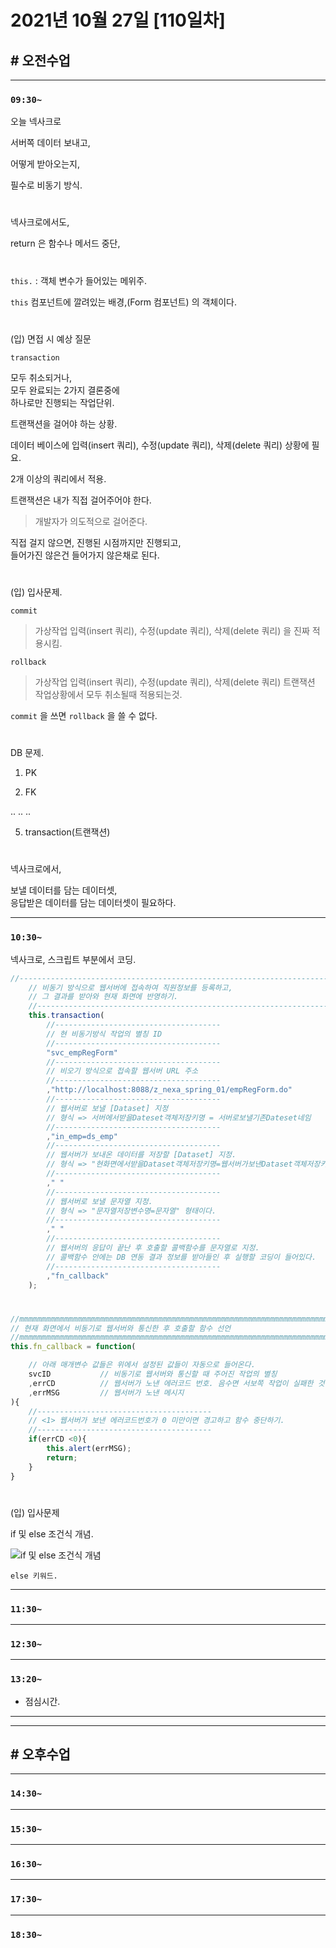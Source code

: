 # 2021년 10월 27일 [110일차]

## # 오전수업
----
### `09:30~`

오늘 넥사크로    

서버쪽 데이터 보내고,   

어떻게 받아오는지,   

필수로 비동기 방식.    

#

넥사크로에서도,   

return 은 함수나 메서드 중단,     

#

`this.` : 객체 변수가 들어있는 메위주.   

`this` 컴포넌트에 깔려있는 배경,(Form 컴포넌트) 의 객체이다.   

#

(입) 면접 시 예상 질문    

`transaction`       
 
모두 취소되거나,      
모두 완료되는 2가지 결론중에       
하나로만 진행되는 작업단위.     

트랜잭션을 걸어야 하는 상황.   

데이터 베이스에 입력(insert 쿼리), 수정(update 쿼리), 삭제(delete 쿼리) 상황에 필요.    

2개 이상의 쿼리에서 적용.   

트랜잭션은 내가 직접 걸어주어야 한다.   
> 개발자가 의도적으로 걸어준다.   

직접 걸지 않으면, 진행된 시점까지만 진행되고,   
들어가진 않은건 들어가지 않은채로 된다.   

#

(입) 입사문제.     
 
`commit`      
> 가상작업  입력(insert 쿼리), 수정(update 쿼리), 삭제(delete 쿼리) 을 진짜 적용시킴.  

`rollback`      
> 가상작업  입력(insert 쿼리), 수정(update 쿼리), 삭제(delete 쿼리) 트랜잭션 작업상황에서 모두 취소될때 적용되는것.  


`commit` 을 쓰면  `rollback`   을 쓸 수 없다.   

#

DB 문제.  

1. PK

2. FK

..
..
..

5. transaction(트랜잭션)

#

넥사크로에서,   

보낼 데이터를 담는 데이터셋,  
응답받은 데이터를 담는 데이터셋이 필요하다.    

----
### `10:30~`

넥사크로, 스크립트 부분에서 코딩.  

```javascript
//---------------------------------------------------------------------------------
	// 비동기 방식으로 웹서버에 접속하여 직원정보를 등록하고, 
	// 그 결과를 받아와 현재 화면에 반영하기.  
	//---------------------------------------------------------------------------------
	this.transaction(
		//-------------------------------------
		// 현 비동기방식 작업의 별칭 ID
		//-------------------------------------
		"svc_empRegForm"
		//-------------------------------------
		// 비오기 방식으로 접속할 웹서버 URL 주소  
		//-------------------------------------
		,"http://localhost:8088/z_nexa_spring_01/empRegForm.do"
		//-------------------------------------
		// 웹서버로 보낼 [Dataset] 지정
		// 형식 => 서버에서받을Dateset객체저장키명 = 서버로보낼기존Dateset네임 
		//-------------------------------------
		,"in_emp=ds_emp"
		//-------------------------------------
		// 웹서버가 보내온 데이터를 저장할 [Dataset] 지정.  
		// 형식 => "현화면에서받을Dataset객체저장키명=웹서버가보낸Dataset객체저장키명" 형태이다.
		//-------------------------------------
		," "
		//-------------------------------------
		// 웹서버로 보낼 문자열 지정. 
		// 형식 => "문자열저장변수명=문자열" 형태이다.   
		//-------------------------------------
		," "
		//-------------------------------------
		// 웹서버의 응답이 끝난 후 호출할 콜백함수를 문자열로 지정.
		// 콜백함수 안에는 DB 연동 결과 정보를 받아들인 후 실행할 코딩이 들어있다.  
		//-------------------------------------
		,"fn_callback"
	);
```

#

```javascript
//mmmmmmmmmmmmmmmmmmmmmmmmmmmmmmmmmmmmmmmmmmmmmmmmmmmmmmmmmmmmmmmmmmmmm
// 현재 화면에서 비동기로 웹서버와 통신한 후 호출할 함수 선언
//mmmmmmmmmmmmmmmmmmmmmmmmmmmmmmmmmmmmmmmmmmmmmmmmmmmmmmmmmmmmmmmmmmmmm
this.fn_callback = function(

	// 아래 매개변수 값들은 위에서 설정된 값들이 자동으로 들어온다.  
	svcID			// 비동기로 웹서버와 통신할 때 주어진 작업의 별칭
	,errCD			// 웹서버가 노낸 에러코드 번호. 음수면 서보쪽 작업이 실패한 것이다.
	,errMSG			// 웹서버가 노낸 메시지   
){
	//---------------------------------------
	// <1> 웹서버가 보낸 에러코드번호가 0 미만이면 경고하고 함수 중단하기.
	//---------------------------------------
	if(errCD <0){
		this.alert(errMSG);
		return;
	}
}
```

#

(입) 입사문제    

if 및 else 조건식 개념.   

![if 및 else 조건식 개념]()

```
else 키워드.   

```









----
### `11:30~`








----
### `12:30~`








----
### `13:20~`

  - 점심시간.

---
---

## # 오후수업

---
### `14:30~`










---
### `15:30~`









----
### `16:30~`








----
### `17:30~`








----
### `18:30~`
